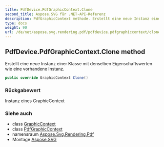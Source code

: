 ```yaml
---
title: PdfDevice.PdfGraphicContext.Clone
second_title: Aspose.SVG für .NET-API-Referenz
description: PdfGraphicContext methode. Erstellt eine neue Instanz einer Klasse mit denselben Eigenschaftswerten wie eine vorhandene Instanz.
type: docs
weight: 90
url: /de/net/aspose.svg.rendering.pdf/pdfdevice.pdfgraphiccontext/clone/
---
```

## PdfDevice.PdfGraphicContext.Clone method

Erstellt eine neue Instanz einer Klasse mit denselben Eigenschaftswerten wie eine vorhandene Instanz.

```csharp
public override GraphicContext Clone()
```

### Rückgabewert

Instanz eines GraphicContext

### Siehe auch

* class [GraphicContext](../../../aspose.svg.rendering/graphiccontext/)
* class [PdfGraphicContext](../)
* namensraum [Aspose.Svg.Rendering.Pdf](../../pdfdevice.pdfgraphiccontext/)
* Montage [Aspose.SVG](../../../)


